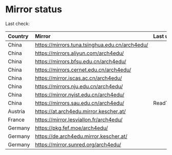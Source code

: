 <script src="./time.js"></script>
# Mirror status
Last check: <script type="text/javascript">localize(1734729571.9788244);</script>

|Country|Mirror|Last update|
|:------|:-----|:----------|
|China|https://mirrors.tuna.tsinghua.edu.cn/arch4edu/|<script type="text/javascript">localize(1734676955);</script>|
|China|https://mirrors.aliyun.com/arch4edu/|<script type="text/javascript">localize(1734676955);</script>|
|China|https://mirrors.bfsu.edu.cn/arch4edu/|<script type="text/javascript">localize(1734676955);</script>|
|China|https://mirrors.cernet.edu.cn/arch4edu/|<script type="text/javascript">localize(1734676955);</script>|
|China|https://mirror.iscas.ac.cn/arch4edu/|<script type="text/javascript">localize(1734676955);</script>|
|China|https://mirrors.nju.edu.cn/arch4edu/|<script type="text/javascript">localize(1734676955);</script>|
|China|https://mirror.nyist.edu.cn/arch4edu/|<script type="text/javascript">localize(1734676955);</script>|
|China|https://mirrors.sau.edu.cn/arch4edu/|ReadTimeout|
|Austria|https://at.arch4edu.mirror.kescher.at/|<script type="text/javascript">localize(1734676955);</script>|
|France|https://mirror.lesviallon.fr/arch4edu/|<script type="text/javascript">localize(1734676955);</script>|
|Germany|https://pkg.fef.moe/arch4edu/|<script type="text/javascript">localize(1734676955);</script>|
|Germany|https://de.arch4edu.mirror.kescher.at/|<script type="text/javascript">localize(1734676955);</script>|
|Germany|https://mirror.sunred.org/arch4edu/|<script type="text/javascript">localize(1734676955);</script>|

<script src="./tablefilter/tablefilter.js"></script>
<script src="./table.js"></script>